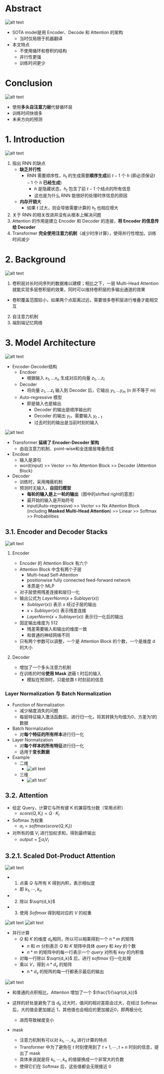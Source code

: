 # Abstract
![alt text](images/Transformer.png)
- SOTA model是用 Encoder、Decode 和 Attention 的架构
  - 当时仅局限于机器翻译
- 本文特点
  - 不使用循环和卷积的结构
  - 并行性更强
  - 训练时间更少


# Conclusion
![alt text](images/Transformer-1.png)
- 使用**多头自注意力层**代替循环层
- 训练时间快很多
- 未来方向的预测


# 1. Introduction
![alt text](images/Transformer-2.png)
1. 指出 RNN 的缺点
   - **缺乏并行性**
     - RNN 需要顺序性，$h_t$ 的生成需要**顺序生成**前 $t-1$ 个 $h$ (即必须保证$t-1$ 个 $h$ **已经生成**)
       - $h$ 是隐藏状态，$h_t$ 包含了前 $t-1$ 个结点的所有信息
       - 这也是为什么 RNN 能很好的处理时序信息的原因
   - **内存开销大**
     - 如果 $t$ 过大，则会导致需要计算的 $h_t$ 也相应增大
2. 关于 RNN 的相关改进并没有从根本上解决问题
3. Attention 的作用是建立 Encoder 和 Decoder 的连接，**将 Encoder 的信息传给 Decoder**
4. Transformer **完全使用注意力机制**（减少时序计算），使得并行性增加，训练时间减少


# 2. Background
![alt text](images/Transformer-3.png)
1. 卷积层对长时间序列的数据难以建模；相比之下，一层 Multi-Head Attention 就能实现多层卷积层的效果，同时可以维持卷积层的多输出通道的效果
  - 卷积覆盖范围较小，如果两个点距离过远，需要很多卷积层进行堆叠才能相交互
2. 自注意力机制
3. 端到端记忆网络


# 3. Model Architecture
![alt text](images/Transformer-4.png)
-  Encoder-Decoder结构
   -  Encdoer
      -  根据输入 $x_1, ... x_n$ 生成对应的向量 $z_1, ... z_t$
   -  Decoder
      -  将向量 $z_1, ... z_t$ 输入到 Decoder 后，它输出 $y_1, ... y_m$ (n 并不等于 m)
   -  Auto-regressive 模型
      -  即是输入也是输出
         -  Decoder 的输出是顺序输出的
         -  Decoder 的输出 $y_t$，需要输入 $y_{t-1}$
         -  过去时刻的输出是当前时刻的输入


![alt text](images/Transformer-6.png)
- Transformer **延续了 Encoder-Decoder 架构**
  - 由自注意力机制、point-wise和全连接层堆叠而成
- Encdoer 
  - 输入是源句
  - word(input) >> Vector >> Nx Attention Block >> Decoder (Attention Block)
- Decoder
  - 训练时，采用掩蔽机制
  - 预测时无输入，**自回归模型**
    - **每轮的输入是上一轮的输出**（图中的shifted right的意思）
    - 最开始的输入是开始符号
    - input(Auto-regressive) >> Vector >> Nx Attention Block (including **Masked Multi-Head Attention**) >> Linear >> Softmax >> Probabilities


## 3.1. Encoder and Decoder Stacks
![alt text](images/Transformer-7.png)
1. Encoder
   - Encoder 的 Attention Block 有六个
   - Attention Block 中含有两个子层
     - Multi-head Self-Attention
     - positionwise fully connected feed-forward network
      - 本质是个 MLP
   - 对子层使用残差连接和层归一化
   - 输出公式为 $LayerNorm(x+Sublayer(x))$
     - $Sublayer(x))$ 表示 x 经过子层的输出
     - $x + Sublayer(x))$ 表示残差连接
     - $LayerNorm(x+Sublayer(x))$ 表示归一化后的输出
   - 固定输出维度为 512
     - 残差需要输入和输出的维度一致
     - 和普通的神经网络不同
   - 只有两个参数可以调整，一个是 Attention Block 的个数，一个是维度 d 的大小

2. Decoder
   - 增加了一个多头注意力机制
   - 在训练的时候**使用 Mask** 遮蔽 t 时后的输入
     - 模拟在预测时，只能依靠 t 时刻前的信息


### Layer Normalization 与 Batch Normalization
- Function of Normalization
  - 减少梯度消失的问题
  - 每层特征输入激活函数前，进行归一化，将其转换为均值为0，方差为1的数据
- Batch Normalization
  - 对**每个特征的所有样本**进行归一化
- Layer Normalization
  - 对**每个样本的所有特征**进行归一化
  - 适用于**变长数据**
- Example
  - 二维
    - ![alt text](images/Transformer-8.png)
  - 三维
    - ![alt text](images/Transformer-9.png)'


## 3.2. Attention
- 给定 Query，计算它与所有键 K 的兼容性分数（常用点积）
  - $score(Q,K_i)=Q\cdot K_i$
- Softmax 为权重
  - $\alpha_i=softmax(score(Q,K_i)$)
- 对所有的值 $V_i$ 进行加权求和，得到最终输出
  - $output=\sum\alpha_i V_i$


## 3.2.1. Scaled Dot-Product Attention
![alt text](images/Transformer-10.png)
- 1. 点乘 $Q$ 与所有 $K$ 得到内积，表示相似度
  - 即 $k_1,\cdots,k_n$
- 2. 除以 $\sqrt{d_k}$
- 3. 使用 $Softmax$ 得到相对应的 $V$ 的权重 

![alt text](images/Transformer-11.png)
![alt text](images/Transformer-12.png)
- 并行计算
  - $Q$ 和 $K$ 的维度 $d_k$相同，所以可以相乘得到一个 $n*m$ 的矩阵
    - $n$ 和 $m$ 分别表示 $Q$ 和 $K$ 矩阵中具体 $query$ 和 $key$ 的个数
    - $n*m$ 的矩阵中的每一行表示一个 $query$ 对所有 $key$ 的内积值
  - 对每一行除以 $\sqrt{d_k}$ 后，进行 $softmax$ 归一化处理
  - 乘以 $V$，得到 $n*d_v$ 的矩阵
    - $n*d_v$ 的矩阵的每一行都表示最后的输出

![alt text](images/Transformer-13.png)
- 和普通的点积相比，Attention 增加了一个 $\frac{1}{\sqrt{d_k}}$
- 这样的好处是避免了当 $d_k$ 过大时，值间的相对差距会过大，在经过 Softmax 后，大的值会更加接近 1，其他值也会相应的更加接近0，即两极分化
  - 进而导致梯度变小

- mask
  - 注意力机制有可以对 $k_1,\cdots,k_n$ 进行计算的特点
  - Transformer 中为了避免在 $t$ 时刻使用到了 $t+1,\cdots,t+n$ 时刻的信息，提出了 mask
  - 具体来说就是将 $k_t,\cdots,k_n$ 的值替换成一个非常大的负数
  - 使得它们在 Softmax 后，这些值都会无限接近 0